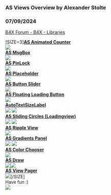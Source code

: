 ###  AS Views Overview by Alexander Stolte
### 07/09/2024
[B4X Forum - B4X - Libraries](https://www.b4x.com/android/forum/threads/105344/)

[SIZE=3]**[AS Animated Counter](https://www.b4x.com/android/forum/threads/b4x-xui-as-animatedcounter.98107/#post-618247)**  
![](https://www.b4x.com/android/forum/attachments/79883)  
**[AS MsgBox](https://www.b4x.com/android/forum/threads/b4x-xui-as-msgbox-dialog.99181/#post-624407)**  
![](https://www.b4x.com/android/forum/attachments/79885)  
**[AS PinLock](https://www.b4x.com/android/forum/threads/b4x-xui-as-pinlock.102476/#post-642969)**  
![](https://www.b4x.com/android/forum/attachments/79886)  
**[AS Placeholder](https://www.b4x.com/android/forum/threads/b4x-xui-as-placeholder-view-v0-2-beta.103589/)**  
![](https://www.b4x.com/android/forum/attachments/79889)  
**[AS Button Slider](https://www.b4x.com/android/forum/threads/b4x-xui-as-buttonslider-v1-0.103960/)**  
![](https://www.b4x.com/android/forum/attachments/79890)  
**[AS Floating Loading Button](https://www.b4x.com/android/forum/threads/b4x-xui-as-floating-loading-button.105321/)**  
![](https://www.b4x.com/android/forum/attachments/79891)  
**[AutoTextSizeLabel](https://www.b4x.com/android/forum/threads/b4x-xui-autotextsizelabel.100187/)**  
![](https://www.b4x.com/android/forum/attachments/screenshot_20181207-150129__01-1-jpg.75118/) ![](https://www.b4x.com/android/forum/attachments/img_0064-2-jpg.75117/)  
**[AS Sliding Circles (Loadingview)](https://www.b4x.com/android/forum/threads/b4x-xui-as-sliding-circles-loadingview.105191/)  
![](https://www.b4x.com/android/forum/attachments/ezgif-com-gif-maker-gif.79683/)** **![](https://www.b4x.com/android/forum/attachments/001-png.79684/)  
[AS Ripple View](https://www.b4x.com/android/forum/threads/b4x-xui-as-ripple-view.108897/)**  
![](https://www.b4x.com/android/forum/attachments/83350)  
**[AS Gradients Panel](https://www.b4x.com/android/forum/threads/b4x-xui-as-gradients-panel.109018/#post-681077)**  
![](https://www.b4x.com/android/forum/attachments/83416) ![](https://www.b4x.com/android/forum/attachments/83417)  
[**AS Color Chooser**](https://www.b4x.com/android/forum/threads/b4x-xui-as-colorchooser.110542/)  
![](https://www.b4x.com/android/forum/attachments/84705)  
[**AS Draw**](https://www.b4x.com/android/forum/threads/b4x-xui-as-draw.115604/)  
![](https://www.b4x.com/android/forum/attachments/90905)![](https://www.b4x.com/android/forum/attachments/90906)  
[**AS View Pager**](https://www.b4x.com/android/forum/threads/b4x-xui-as-view-pager-based-on-xcustomlistview.116709/)  
![](https://www.b4x.com/android/forum/attachments/92407)[/SIZE]  
Have fun :)  
[![](https://www.b4x.com/android/forum/attachments/paypal-donate-button-png-clipart-png.79848/)](https://www.paypal.me/stoltex)